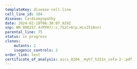 ```yaml
---
templateKey: disease-cell-line
cell_line_id: 104
disease: Cardiomyopathy
date: 2024-02-10T06:30:07.929Z
snp: NM_000257.4(MYH7):c.752C>A(p.His251Asn)
parental_line: 75
status: in progress
clones:
    mutants: 2
    isogenic_controls: 2
order_link: test
certificate_of_analysis: aics_0104__myh7_h251n_cofa-2-.pdf
---
```

